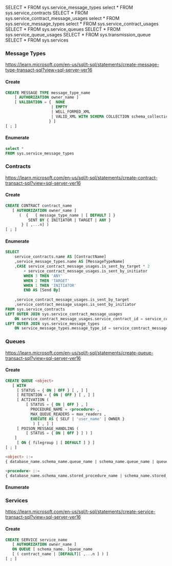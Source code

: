 
SELECT *
FROM sys.service_message_types
select *
FROM sys.service_contracts
SELECT *
FROM sys.service_contract_message_usages
select *
FROM sys.service_message_types
select *
FROM sys.service_contract_usages
SELECT *
FROM sys.service_queues
SELECT *
FROM sys.service_queue_usages
SELECT *
FROM sys.transmission_queue
SELECT *
FROM sys.services

### Message Types

https://learn.microsoft.com/en-us/sql/t-sql/statements/create-message-type-transact-sql?view=sql-server-ver16

#### Create

```sql
CREATE MESSAGE TYPE message_type_name  
    [ AUTHORIZATION owner_name ]  
    [ VALIDATION = {  NONE  
                    | EMPTY   
                    | WELL_FORMED_XML  
                    | VALID_XML WITH SCHEMA COLLECTION schema_collection_name  
                   } ]  
[ ; ]  
```

#### Enumerate

```sql
select *
FROM sys.service_message_types
```

### Contracts

https://learn.microsoft.com/en-us/sql/t-sql/statements/create-contract-transact-sql?view=sql-server-ver16

#### Create

```sql
CREATE CONTRACT contract_name  
   [ AUTHORIZATION owner_name ]  
      (  {   { message_type_name | [ DEFAULT ] }  
          SENT BY { INITIATOR | TARGET | ANY }   
       } [ ,...n] )   
[ ; ]  
```

#### Enumerate

```sql
SELECT 
	service_contracts.name AS [ContractName]
	,service_message_types.name AS [MessageTypeName]
	,CASE service_contract_message_usages.is_sent_by_target * 2
		+ service_contract_message_usages.is_sent_by_initiator
		WHEN 3 THEN 'ANY'
		WHEN 2 THEN 'TARGET'
		WHEN 1 THEN 'INITIATOR'
		END AS [Send By]
	 
	,service_contract_message_usages.is_sent_by_target 
	,service_contract_message_usages.is_sent_by_initiator
FROM sys.service_contracts
LEFT OUTER JOIN sys.service_contract_message_usages
	ON service_contract_message_usages.service_contract_id = service_contracts.service_contract_id
LEFT OUTER JOIN sys.service_message_types
	ON service_message_types.message_type_id = service_contract_message_usages.message_type_id
```

### Queues

https://learn.microsoft.com/en-us/sql/t-sql/statements/create-queue-transact-sql?view=sql-server-ver16

#### Create

```sql
CREATE QUEUE <object>
   [ WITH
     [ STATUS = { ON | OFF } [ , ] ]
     [ RETENTION = { ON | OFF } [ , ] ]
     [ ACTIVATION (
         [ STATUS = { ON | OFF } , ]
           PROCEDURE_NAME = <procedure> ,
           MAX_QUEUE_READERS = max_readers ,
           EXECUTE AS { SELF | 'user_name' | OWNER }
            ) [ , ] ]
     [ POISON_MESSAGE_HANDLING (
         [ STATUS = { ON | OFF } ] ) ]
    ]
     [ ON { filegroup | [ DEFAULT ] } ]
[ ; ]

<object> ::=
{ database_name.schema_name.queue_name | schema_name.queue_name | queue_name }

<procedure> ::=
{ database_name.schema_name.stored_procedure_name | schema_name.stored_procedure_name | stored_procedure_name }
```

#### Enumerate

### Services

https://learn.microsoft.com/en-us/sql/t-sql/statements/create-service-transact-sql?view=sql-server-ver16

#### Create

```sql
CREATE SERVICE service_name  
   [ AUTHORIZATION owner_name ]  
   ON QUEUE [ schema_name. ]queue_name  
   [ ( contract_name | [DEFAULT][ ,...n ] ) ]  
[ ; ]
```
